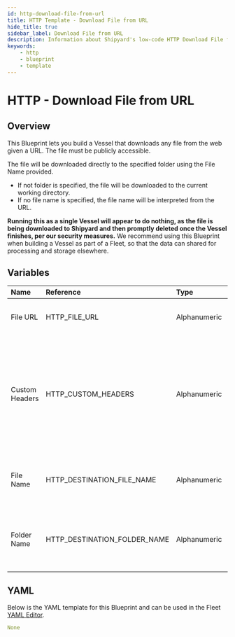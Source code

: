 ```yaml
---
id: http-download-file-from-url
title: HTTP Template - Download File from URL
hide_title: true
sidebar_label: Download File from URL
description: Information about Shipyard's low-code HTTP Download File from URL blueprint. Download any publicly available file from the web given a specific URL. 
keywords:
    - http
    - blueprint
    - template
---
```


# HTTP - Download File from URL

## Overview
This Blueprint lets you build a Vessel that downloads any file from the web given a URL. The file must be publicly accessible. 

The file will be downloaded directly to the specified folder using the File Name provided.
- If not folder is specified, the file will be downloaded to the current working directory.
- If no file name is specified, the file name will be interpreted from the URL.

**Running this as a single Vessel will appear to do nothing, as the file is being downloaded to Shipyard and then promptly deleted once the Vessel finishes, per our security measures.** We recommend using this Blueprint when building a Vessel as part of a Fleet, so that the data can shared for processing and storage elsewhere. 

## Variables

| Name | Reference | Type | Required | Default | Options | Description |
|:-----|:----------|:-----|:---------|:--------|:--------|:------------|
| File URL | HTTP_FILE_URL  | Alphanumeric |:white_check_mark: | - | - | URL to run a download request against. |
| Custom Headers | HTTP_CUSTOM_HEADERS  | Alphanumeric |:heavy_minus_sign: | - | - | A dictionary of additional headers that you want sent to the URL where the download request is being made. |
| File Name | HTTP_DESTINATION_FILE_NAME  | Alphanumeric |:heavy_minus_sign: | - | - | If left blank, will try to interpret the file name from the URL. |
| Folder Name | HTTP_DESTINATION_FOLDER_NAME  | Alphanumeric |:heavy_minus_sign: | - | - | If left blank, the file will be created in the current working directory. |

## YAML
Below is the YAML template for this Blueprint and can be used in the Fleet [YAML Editor](../../reference/fleets/yaml-editor.md).
```yaml
None
```
